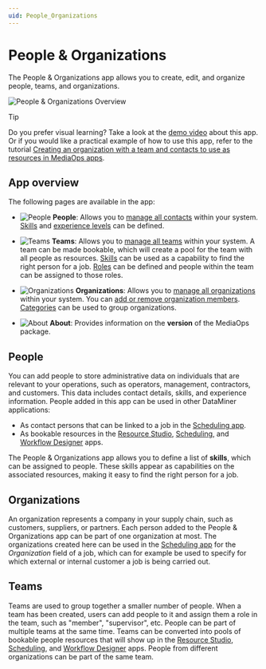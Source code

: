 ```yaml
---
uid: People_Organizations
---
```


# People & Organizations

The People & Organizations app allows you to create, edit, and organize people, teams, and organizations.

![People & Organizations Overview](~/solutions/images/People_and_Organizations_Overview.png)

> [!TIP]
> Do you prefer visual learning? Take a look at the [demo video](https://www.youtube.com/watch?v=ybRBZICWMes) about this app. Or if you would like a practical example of how to use this app, refer to the tutorial [Creating an organization with a team and contacts to use as resources in MediaOps apps](xref:Tutorial_MediaOps_People_and_Organizations_Intro).

## App overview

The following pages are available in the app:

- ![People](~/solutions/images/PO_People_Overview.png) **People**: Allows you to [manage all contacts](xref:PO_Managing_Contacts) within your system. [Skills](xref:PO_Managing_Contacts#managing-skills) and [experience levels](xref:PO_Managing_Contacts#managing-experience) can be defined.

- ![Teams](~/solutions/images/PO_Teams_Overview.png) **Teams**: Allows you to [manage all teams](xref:PO_Managing_Teams) within your system. A team can be made bookable, which will create a pool for the team with all people as resources. [Skills](xref:PO_Managing_Contacts#managing-skills) can be used as a capability to find the right person for a job. [Roles](xref:PO_Managing_Teams#managing-roles) can be defined and people within the team can be assigned to those roles.

- ![Organizations](~/solutions/images/PO_Organizations_Overview.png) **Organizations**: Allows you to [manage all organizations](xref:PO_Managing_Organizations) within your system. You can [add or remove organization members](xref:PO_Managing_Organizations#configuring-organization-members). [Categories](xref:PO_Managing_Organizations#managing-organization-categories) can be used to group organizations.

- ![About](~/solutions/images/PO_About.png) **About**: Provides information on the **version** of the MediaOps package.

## People

You can add people to store administrative data on individuals that are relevant to your operations, such as operators, management, contractors, and customers. This data includes contact details, skills, and experience information. People added in this app can be used in other DataMiner applications:

- As contact persons that can be linked to a job in the [Scheduling app](xref:MO_Scheduling).
- As bookable resources in the [Resource Studio](xref:MO_Resource_Studio), [Scheduling](xref:MO_Scheduling), and [Workflow Designer](xref:MO_Workflow_Designer) apps.

The People & Organizations app allows you to define a list of **skills**, which can be assigned to people. These skills appear as capabilities on the associated resources, making it easy to find the right person for a job.

## Organizations

An organization represents a company in your supply chain, such as customers, suppliers, or partners. Each person added to the People & Organizations app can be part of one organization at most. The organizations created here can be used in the [Scheduling app](xref:MO_Scheduling) for the *Organization* field of a job, which can for example be used to specify for which external or internal customer a job is being carried out.

## Teams

Teams are used to group together a smaller number of people. When a team has been created, users can add people to it and assign them a role in the team, such as "member", "supervisor", etc. People can be part of multiple teams at the same time. Teams can be converted into pools of bookable people resources that will show up in the [Resource Studio](xref:MO_Resource_Studio), [Scheduling](xref:MO_Scheduling), and [Workflow Designer](xref:MO_Workflow_Designer) apps. People from different organizations can be part of the same team.
